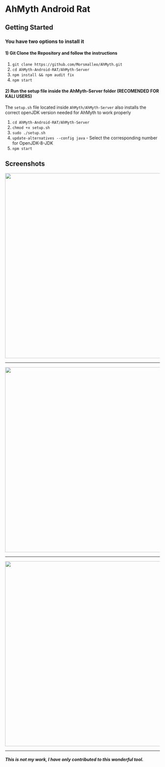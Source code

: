 # AhMyth Android Rat

## Getting Started
### You have two options to install it
#### 1) Git Clone the Repository and follow the instructions
1. ```git clone https://github.com/Morsmalleo/AhMyth.git```
2. ```cd AhMyth-Android-RAT/AhMyth-Server```
3. ```npm install && npm audit fix```
4. ```npm start```

#### 2) Run the setup file inside the AhMyth-Server folder (RECOMENDED FOR KALI USERS)
The `setup.sh` file located inside `AhMyth/AhMyth-Server` also 
installs the correct openJDK version needed for AhMyth to work properly
1. ```cd AhMyth-Android-RAT/AhMyth-Server```
2. ```chmod +x setup.sh```
3. ```sudo ./setup.sh```
4. ```update-alternatives --config java``` - Select the corresponding number for OpenJDK-8-JDK
5. ```npm start```

## Screenshots
<p align="center">
  <img src="http://i.imgur.com/HM3uXL6.png" width="600"/>
</p>

---------------------------------------------------------------

<p align="center">
  <img src="http://i.imgur.com/nHTGGHi.png" width="600"/>
</p>

---------------------------------------------------------------

<p align="center">
  <img src="http://i.imgur.com/XVXCHV9.png" width="600"/>
</p>


---------------------------------------------------------------
##### This is not my work, I have only contributed to this wonderful tool.
